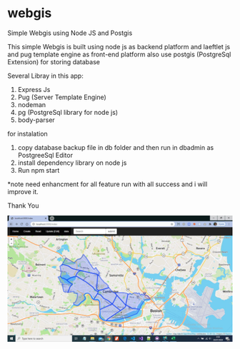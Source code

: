 # webgis
Simple Webgis using Node JS and Postgis

This simple Webgis is built using node js as backend platform and laeftlet js and pug template engine  as front-end platform also use postgis (PostgreSql Extension) for storing database

Several Libray in this app:
1. Express Js 
2. Pug (Server Template Engine)
3. nodeman
4. pg (PostgreSql library for node js)
5. body-parser

for instalation 
1. copy database backup file in db folder and then run in dbadmin as PostgreeSql Editor
2. install dependency library on node js
3. Run npm start

*note
need enhancment for all feature run with all  success and i will improve it.

Thank You

![webgisharvard](https://github.com/adepamungkas/webgis/blob/master/screenshoot.JPG)





